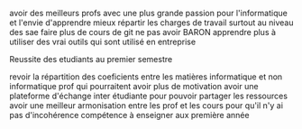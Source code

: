 avoir des meilleurs profs avec une plus grande passion pour l'informatique et l'envie d'apprendre
mieux répartir les charges de travail surtout au niveau des sae
faire plus de cours de git
ne pas avoir BARON
apprendre plus à utiliser des vrai outils qui sont utilisé en entreprise


Reussite des etudiants au premier semestre

revoir la répartition des coeficients entre les matières informatique et non informatique
prof qui pourraitent avoir plus de motivation
avoir une plateforme d'échange inter étudiante pour pouvoir partager les ressources
avoir une meilleur armonisation entre les prof et les cours pour qu'il n'y ai pas d'incohérence
compétence à enseigner aux première année
